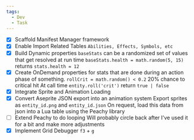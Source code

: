 ```yaml
---
tags:
  - Dev
  - Task
---
```

- [x]  Scaffold Manifest Manager framework
- [x]  Enable Import Related Tables 
      `Abilities, Effects, Symbols, etc`
- [x]  Build Dynamic properties
    `baseStats` can be a randomized set of values that get resolved at run time 
    `baseStats.health = math.random(5, 15)` returns `stats.health = 12` 
- [x]  Create OnDemand properties for stats that are done during an action phase of something. 
      `rollCrit = math.random() < 0.2` 20% chance to critical hit
      At call time `entity.roll('crit')` return `true | false`
- [x]   Integrate Sprite and Animation Loading
- [x]   Convert Aseprite JSON export into an animation system
      Export sprites as `entity_id.png` and `entity_id.json`
      On request, load this data from json into a Lua table using the Peachy library
- [ ]  Extend Peachy to do looping
	    Will probably circle back after I've used it for a bit and make more adjustments
- [x]  Implement Grid Debugger `f3` + `g`